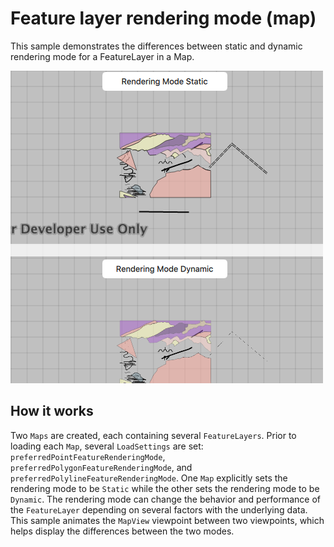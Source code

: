 # Feature layer rendering mode (map)

This sample demonstrates the differences between static and dynamic
rendering mode for a FeatureLayer in a Map.

![](screenshot.png)

## How it works

Two `Maps` are created, each containing several `FeatureLayers`. Prior
to loading each `Map`, several `LoadSettings` are set:
`preferredPointFeatureRenderingMode`,
`preferredPolygonFeatureRenderingMode`, and
`preferredPolylineFeatureRenderingMode`. One `Map` explicitly sets the
rendering mode to be `Static` while the other sets the rendering mode to
be `Dynamic`. The rendering mode can change the behavior and performance
of the `FeatureLayer` depending on several factors with the underlying
data. This sample animates the `MapView` viewpoint between two
viewpoints, which helps display the differences between the two modes.

